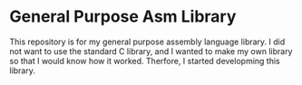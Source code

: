 # General Purpose Asm Library
This repository is for my general purpose assembly language library. I did not want to use the standard C library, and I wanted to make my own library so that I would know how it worked. Therfore, I started developming this library.
